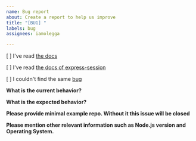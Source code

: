 ```yaml
---
name: Bug report
about: Create a report to help us improve
title: "[BUG] "
labels: bug
assignees: iamolegga

---
```


<!-- Please don't delete this template or we'll close your issue -->
<!-- Before creating an issue please make sure you are using the latest version. -->

[ ] I've read [the docs](https://github.com/iamolegga/nestjs-session/blob/master/README.md)

[ ] I've read [the docs of express-session](https://github.com/expressjs/session/blob/master/README.md)

[ ] I couldn't find the same [bug](https://github.com/iamolegga/nestjs-session/issues?q=is%3Aissue+label%3Abug)

**What is the current behavior?**

**What is the expected behavior?**

**Please provide minimal example repo. Without it this issue will be closed**

**Please mention other relevant information such as Node.js version and Operating System.**
